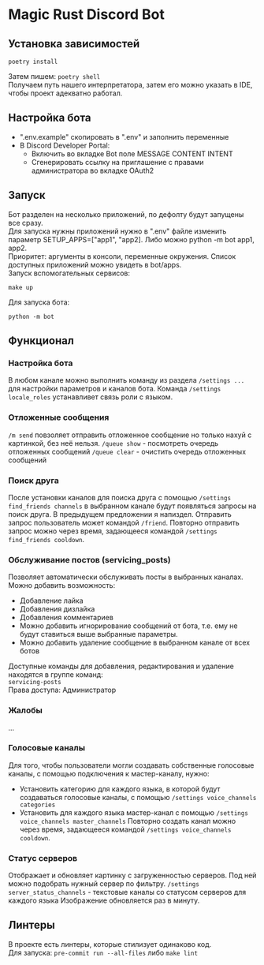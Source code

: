 # Magic Rust Discord Bot

## Установка зависимостей
```shell
poetry install
```
Затем пишем: `poetry shell`  
Получаем путь нашего интерпретатора, затем его можно указать в 
IDE, чтобы проект адекватно работал.

## Настройка бота
- ".env.example" скопировать в ".env" и заполнить переменные
- В Discord Developer Portal:
    - Включить во вкладке Bot поле MESSAGE CONTENT INTENT
    - Сгенерировать ссылку на приглашение с правами администратора во вкладке OAuth2

## Запуск
Бот разделен на несколько приложений, по дефолту будут запущены все сразу.  
Для запуска нужны приложений нужно в ".env" файле изменить параметр SETUP_APPS=["app1", "app2].
Либо можно python -m bot app1, app2.  
Приоритет: аргументы в консоли, переменные окружения. 
Список доступных приложений можно увидеть в bot/apps.     
Запуск вспомогательных сервисов:
```shell
make up
```

Для запуска бота:
```shell
python -m bot
```

## Функционал

### Настройка бота
В любом канале можно выполнить команду из раздела `/settings ...` для настройки параметров и каналов бота.
Команда `/settings locale_roles` устанавливет связь роли с языком.

### Отложенные сообщения
`/m send` повзоляет отправить отложенное сообщение но только нахуй с картинкой, без неё нельзя.
`/queue show` - посмотреть очередь отложенных сообщений
`/queue clear` - очистить очередь отложенных сообщений

### Поиск друга
После установки каналов для поиска друга с помощью `/settings find_friends channels` в выбранном канале будут появляться запросы на поиск друга. В предыдущем предложении я напиздел.
Отправить запрос пользователь может командой `/friend`.
Повторно отправить запрос можно через время, задающееся командой `/settings find_friends cooldown`.

### Обслуживание постов (servicing_posts)
Позволяет автоматически обслуживать посты в выбранных каналах.  
Можно добавить возможность:
- Добавление лайка
- Добавления дизлайка
- Добавления комментариев
- Можно добавить игнорирование сообщений от бота, т.е. ему не будут ставиться выше выбранные параметры. 
- Можно добавить удаление сообщение в выбранном канале от всех ботов

Доступные команды для добавления, редактирования и удаление находятся в группе команд:  
`servicing-posts`  
Права доступа: Администратор

### Жалобы
...

### Голосовые каналы
Для того, чтобы пользователи могли создавать собственные голосовые каналы, с помощью подключения к мастер-каналу, нужно:
- Установить категорию для каждого языка, в которой будут создаваться голосовые каналы, с помощью `/settings voice_channels categories`
- Установить для каждого языка мастер-канал с помощью `/settings voice_channels master_channels`
Повторно создать канал можно через время, задающееся командой `/settings voice_channels cooldown`.

### Статус серверов
Отображает и обновляет картинку с загруженностью серверов. Под ней можно подобрать нужный сервер по фильтру.
`/settings server_status_channels` - текстовые каналы со статусом серверов для каждого языка
Изображение обновляется раз в минуту.

## Линтеры
В проекте есть линтеры, которые стилизует одинаково код.  
Для запуска: `pre-commit run --all-files` либо `make lint`